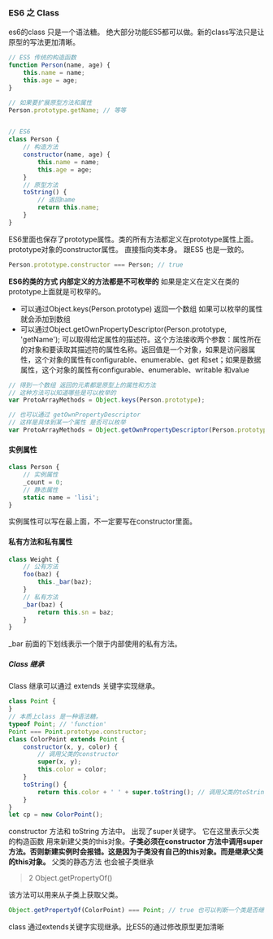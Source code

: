 ### ES6 之 Class

es6的class 只是一个语法糖。 绝大部分功能ES5都可以做。新的class写法只是让原型的写法更加清晰。

```javascript
// ES5 传统的构造函数
function Person(name, age) {
    this.name = name;
    this.age = age;
}

// 如果要扩展原型方法和属性
Person.prototype.getName; // 等等


// ES6
class Person {
    // 构造方法
    constructor(name, age) {
        this.name = name;
        this.age = age;
    }
    // 原型方法
    toString() {
        // 返回name
        return this.name;
    }
}
```

ES6里面也保存了prototype属性。类的所有方法都定义在prototype属性上面。prototype对象的constructor属性。 直接指向类本身。 跟ES5 也是一致的。

```javascript
Person.prototype.constructor === Person; // true
```

**ES6的类的方式 内部定义的方法都是不可枚举的** 如果是定义在定义在类的prototype上面就是可枚举的。

* 可以通过Object.keys(Person.prototype) 返回一个数组 如果可以枚举的属性 就会添加到数组
* 可以通过Object.getOwnPropertyDescriptor(Person.prototype, 'getName'); 可以取得给定属性的描述符。这个方法接收两个参数：属性所在的对象和要读取其描述符的属性名称。返回值是一个对象，如果是访问器属性，这个对象的属性有configurable、enumerable、get 和set；如果是数据属性，这个对象的属性有configurable、enumerable、writable 和value 

```javascript
// 得到一个数组 返回的元素都是原型上的属性和方法 
// 这种方法可以知道哪些是可以枚举的
var ProtoArrayMethods = Object.keys(Person.prototype);

// 也可以通过 getOwnPropertyDescriptor
// 这样是具体到某一个属性 是否可以枚举
var ProtoArrayMethods = Object.getOwnPropertyDescriptor(Person.prototype, 'attribute');
```



#### 实例属性

```javascript
class Person {
    // 实例属性
    _count = 0;
	// 静态属性
	static name = 'lisi'; 
}
```

实例属性可以写在最上面，不一定要写在constructor里面。



#### 私有方法和私有属性

```javascript
class Weight {
	// 公有方法
    foo(baz) {
        this._bar(baz);
    }
    // 私有方法
    _bar(baz) {
        return this.sn = baz;
    }
}
```



_bar 前面的下划线表示一个限于内部使用的私有方法。



##### Class 继承

Class 继承可以通过 extends 关键字实现继承。 

```javascript
class Point {
}
// 本质上class 是一种语法糖。
typeof Point; // 'function'
Point === Point.prototype.constructor;
class ColorPoint extends Point {
	constructor(x, y, color) {
		// 调用父类的constructor
		super(x, y);
		this.color = color;
	}
    toString() {
        return this.color + ' ' + super.toString(); // 调用父类的toString 
    }
}
let cp = new ColorPoint();
```

constructor 方法和 toString 方法中。 出现了super关键字。 它在这里表示父类的构造函数 用来新建父类的this对象。**子类必须在constructor 方法中调用super方法。否则新建实例时会报错。这是因为子类没有自己的this对象。而是继承父类的this对象。** 父类的静态方法 也会被子类继承



> 2 Object.getPropertyOf()

该方法可以用来从子类上获取父类。

```javascript
Object.getPropertyOf(ColorPoint) === Point; // true 也可以判断一个类是否继承另一个类
```

class 通过extends关键字实现继承。比ES5的通过修改原型更加清晰









